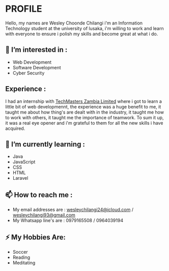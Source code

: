 # PROFILE
Hello, my names are Wesley Choonde Chilangi i'm an Information Technology student at the university of lusaka, i'm willing to work and learn with everyone to ensure i polish my skills and become great at what i do.
## 👀 I’m interested in :
- Web Development
- Software Development
- Cyber Security
## Experience :
I had an internship with [TechMasters Zambia Limited](https://www.techmasters.co.zm/) where i got to learn a little bit of web developmennt, the experience was a huge benefit to me, it taught me about how thing's are dealt with in the industry, it taught me how to work with others, it taught me the importance of teamwork. To sum it up, it was a real eye opener and i'm grateful to them for all the new skills i have acquired.
## 🌱 I’m currently learning :
- Java
- JavaScript
- CSS
- HTML
- Laravel

## 📫 How to reach me :
- My email addresses are : wesleychilangi24@icloud.com / wesleychilangi93@gmail.com
- My Whatsapp line's are : 0979165508 / 0964039194 
## ⚡ My Hobbies Are: 
- Soccer
- Reading
- Meditating

<!---
WESLEYCHILANGI/WESLEYCHILANGI is a ✨ special ✨ repository because its `README.md` (this file) appears on your GitHub profile.
You can click the Preview link to take a look at your changes.
--->
